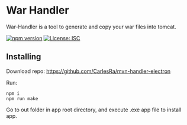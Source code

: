 # War Handler
War-Handler is a tool to generate and copy your war files into tomcat.

[![npm version](https://img.shields.io/npm/v/war-handler.svg)](https://www.npmjs.com/package/war-handler)
[![License: ISC](https://img.shields.io/badge/License-ISC-blue.svg)](https://opensource.org/licenses/ISC)

## Installing

Download repo:
https://github.com/CarlesRa/mvn-handler-electron

Run:
```shell
npm i
npm run make
```
Go to out folder in app root directory, and execute .exe app file to install app.